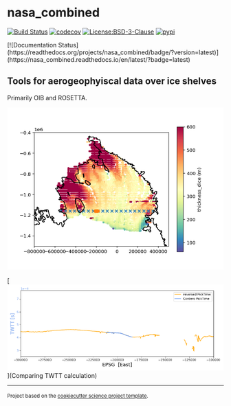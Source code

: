 nasa_combined
==============================
[![Build Status](https://github.com/porterdf/nasa_combined/workflows/Tests/badge.svg)](https://github.com/porterdf/nasa_combined/actions)
[![codecov](https://codecov.io/gh/porterdf/nasa_combined/branch/main/graph/badge.svg)](https://codecov.io/gh/porterdf/nasa_combined)
[![License:BSD-3-Clause](https://img.shields.io/badge/License-BSD%203--Clause-lightgray.svg?style=flt-square)](https://opensource.org/licenses/BSD-3-Clause)
[![pypi](https://img.shields.io/pypi/v/nasa_combined.svg)](https://pypi.org/project/nasa_combined)
<!-- [![conda-forge](https://img.shields.io/conda/dn/conda-forge/nasa_combined?label=conda-forge)](https://anaconda.org/conda-forge/nasa_combined) -->[![Documentation Status](https://readthedocs.org/projects/nasa_combined/badge/?version=latest)](https://nasa_combined.readthedocs.io/en/latest/?badge=latest)


Tools for aerogeophyiscal data over ice shelves
--------
Primarily OIB and ROSETTA.

[![Image](https://github.com/porterdf/nasa_combined/blob/master/notebooks/figs/mapplot_ROSETTA_ln720_channel.png)](Test_figure)

[![Comparing TWTT calculation](notebooks/figs/lineoplot_TWTT_ln720_comp.png)](Comparing TWTT calculation)

--------

<p><small>Project based on the <a target="_blank" href="https://github.com/jbusecke/cookiecutter-science-project">cookiecutter science project template</a>.</small></p>
